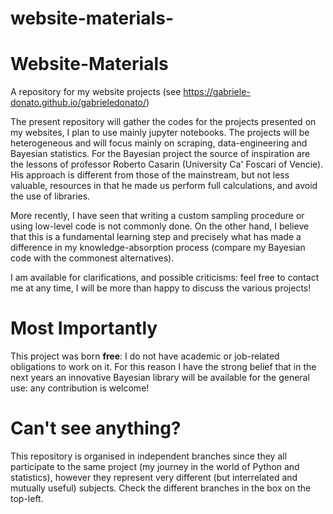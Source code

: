 # website-materials-


# Website-Materials
A repository for my website projects (see https://gabriele-donato.github.io/gabrieledonato/)

The present repository will gather the codes for the projects presented on my websites, I plan to use mainly jupyter notebooks. The projects will be heterogeneous and will focus mainly on scraping, data-engineering and Bayesian statistics. For the Bayesian project the source of inspiration are the lessons of professor Roberto Casarin (University Ca' Foscari of Vencie). His approach is different from those of the mainstream, but not less valuable, resources in that he made us perform full calculations, and avoid the use of libraries. 

More recently, I have seen that writing a custom sampling procedure or using low-level code is not commonly done. On the other hand, I believe that this is a fundamental learning step and precisely what has made a difference in my knowledge-absorption process (compare my Bayesian code with the commonest alternatives).

I am available for clarifications, and possible criticisms: feel free to contact me at any time, I will be more than happy to discuss the various projects!

# Most Importantly

This project was born **free**: I do not have academic or job-related obligations to work on it. For this reason I have the strong belief that in the next years an innovative Bayesian library will be available for the general use: any contribution is welcome!

# Can't see anything? 

This repository is organised in independent branches since they all participate to the same project (my journey in the world of Python and statistics), however they represent very different (but interrelated and mutually useful) subjects. Check the different branches in the box on the top-left.
